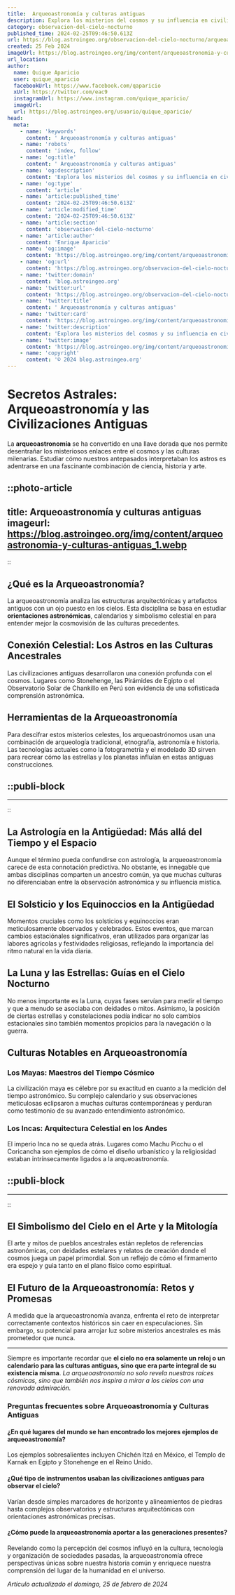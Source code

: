 ```yaml
---
title:  Arqueoastronomía y culturas antiguas
description: Explora los misterios del cosmos y su influencia en civilizaciones ancestrales con estudios de arqueoastronomía profundos y reveladores.
category: observacion-del-cielo-nocturno
published_time: 2024-02-25T09:46:50.613Z
url: https://blog.astroingeo.org/observacion-del-cielo-nocturno/arqueoastronomia-y-culturas-antiguas
created: 25 Feb 2024
imageUrl: https://blog.astroingeo.org/img/content/arqueoastronomia-y-culturas-antiguas_1.webp
url_location:
author:
  name: Quique Aparicio
  user: quique_aparicio
  facebookUrl: https://www.facebook.com/qaparicio
  xUrl: https://twitter.com/eac9
  instagramUrl: https://www.instagram.com/quique_aparicio/
  imageUrl: 
  url: https://blog.astroingeo.org/usuario/quique_aparicio/
head:
  meta:
    - name: 'keywords'
      content: ' Arqueoastronomía y culturas antiguas'
    - name: 'robots'
      content: 'index, follow'
    - name: 'og:title'
      content: ' Arqueoastronomía y culturas antiguas'
    - name: 'og:description'
      content: 'Explora los misterios del cosmos y su influencia en civilizaciones ancestrales con estudios de arqueoastronomía profundos y reveladores.'
    - name: 'og:type'
      content: 'article'
    - name: 'article:published_time'
      content: '2024-02-25T09:46:50.613Z'
    - name: 'article:modified_time'
      content: '2024-02-25T09:46:50.613Z'
    - name: 'article:section'
      content: 'observacion-del-cielo-nocturno'
    - name: 'article:author'
      content: 'Enrique Aparicio'
    - name: 'og:image'
      content: 'https://blog.astroingeo.org/img/content/arqueoastronomia-y-culturas-antiguas_1.webp'
    - name: 'og:url'
      content: 'https://blog.astroingeo.org/observacion-del-cielo-nocturno/arqueoastronomia-y-culturas-antiguas'
    - name: 'twitter:domain'
      content: 'blog.astroingeo.org'
    - name: 'twitter:url'
      content: 'https://blog.astroingeo.org/observacion-del-cielo-nocturno/arqueoastronomia-y-culturas-antiguas'
    - name: 'twitter:title'
      content: ' Arqueoastronomía y culturas antiguas'
    - name: 'twitter:card'
      content: 'https://blog.astroingeo.org/img/content/arqueoastronomia-y-culturas-antiguas_1.webp'
    - name: 'twitter:description'
      content: 'Explora los misterios del cosmos y su influencia en civilizaciones ancestrales con estudios de arqueoastronomía profundos y reveladores.'
    - name: 'twitter:image'
      content: 'https://blog.astroingeo.org/img/content/arqueoastronomia-y-culturas-antiguas_1.webp'
    - name: 'copyright'
      content: '© 2024 blog.astroingeo.org'
---
```

# Secretos Astrales: Arqueoastronomía y las Civilizaciones Antiguas

La **arqueoastronomía** se ha convertido en una llave dorada que nos permíte desentrañar los misteriosos enlaces entre el cosmos y las culturas milenarias. Estudiar cómo nuestros antepasados interpretaban los astros es adentrarse en una fascinante combinación de ciencia, historia y arte.


::photo-article
---
title:  Arqueoastronomía y culturas antiguas
imageurl: https://blog.astroingeo.org/img/content/arqueoastronomia-y-culturas-antiguas_1.webp
---
::


## ¿Qué es la Arqueoastronomía?

La arqueoastronomía analiza las estructuras arquitectónicas y artefactos antiguos con un ojo puesto en los cielos. Esta disciplina se basa en estudiar **orientaciones astronómicas**, calendarios y simbolismo celestial en para entender mejor la cosmovisión de las culturas precedentes.

## Conexión Celestial: Los Astros en las Culturas Ancestrales

Las civilizaciones antiguas desarrollaron una conexión profunda con el cosmos. Lugares como Stonehenge, las Pirámides de Egipto o el Observatorio Solar de Chankillo en Perú son evidencia de una sofisticada comprensión astronómica.

## Herramientas de la Arqueoastronomía

Para descifrar estos misterios celestes, los arqueoastrónomos usan una combinación de arqueología tradicional, etnografía, astronomía e historia. Las tecnologías actuales como la fotogrametría y el modelado 3D sirven para recrear cómo las estrellas y los planetas influían en estas antiguas construcciones.


  ::publi-block
  ---
  ---
  ::
  
  
## La Astrología en la Antigüedad: Más allá del Tiempo y el Espacio

Aunque el término pueda confundirse con astrología, la arqueoastronomía carece de esta connotación predictiva. No obstante, es innegable que ambas disciplinas comparten un ancestro común, ya que muchas culturas no diferenciaban entre la observación astronómica y su influencia mística.

## El Solsticio y los Equinoccios en la Antigüedad

Momentos cruciales como los solsticios y equinoccios eran meticulosamente observados y celebrados. Estos eventos, que marcan cambios estaciónales significativos, eran utilizados para organizar las labores agrícolas y festividades religiosas, reflejando la importancia del ritmo natural en la vida diaria.

## La Luna y las Estrellas: Guías en el Cielo Nocturno

No menos importante es la Luna, cuyas fases servían para medir el tiempo y que a menudo se asociaba con deidades o mitos. Asimismo, la posición de ciertas estrellas y constelaciones podía indicar no solo cambios estacionales sino también momentos propicios para la navegación o la guerra.

## Culturas Notables en Arqueoastronomía

### Los Mayas: Maestros del Tiempo Cósmico

La civilización maya es célebre por su exactitud en cuanto a la medición del tiempo astronómico. Su complejo calendario y sus observaciones meticulosas eclipsaron a muchas culturas contemporáneas y perduran como testimonio de su avanzado entendimiento astronómico.

### Los Incas: Arquitectura Celestial en los Andes

El imperio Inca no se queda atrás. Lugares como Machu Picchu o el Coricancha son ejemplos de cómo el diseño urbanístico y la religiosidad estaban intrínsecamente ligados a la arqueoastronomía.


  ::publi-block
  ---
  ---
  ::
  
  
## El Simbolismo del Cielo en el Arte y la Mitología

El arte y mitos de pueblos ancestrales están repletos de referencias astronómicas, con deidades estelares y relatos de creación donde el cosmos juega un papel primordial. Son un reflejo de cómo el firmamento era espejo y guìa tanto en el plano físico como espiritual.

## El Futuro de la Arqueoastronomía: Retos y Promesas

A medida que la arqueoastronomía avanza, enfrenta el reto de interpretar correctamente contextos históricos sin caer en especulaciones. Sin embargo, su potencial para arrojar luz sobre misterios ancestrales es más prometedor que nunca.

---

Siempre es importante recordar que **el cielo no era solamente un reloj o un calendario para las culturas antiguas, sino que era parte integral de su existencia misma**. *La arqueoastronomía no solo revela nuestras raíces cósmicas, sino que también nos inspira a mirar a los cielos con una renovada admiración.*

### Preguntas frecuentes sobre Arqueoastronomía y Culturas Antiguas

#### ¿En qué lugares del mundo se han encontrado los mejores ejemplos de arqueoastronomía?
Los ejemplos sobresalientes incluyen Chichén Itzá en México, el Templo de Karnak en Egipto y Stonehenge en el Reino Unido.

#### ¿Qué tipo de instrumentos usaban las civilizaciones antiguas para observar el cielo?
Varían desde simples marcadores de horizonte y alineamientos de piedras hasta complejos observatorios y estructuras arquitectónicas con orientaciones astronómicas precisas.

#### ¿Cómo puede la arqueoastronomía aportar a las generaciones presentes?
Revelando como la percepción del cosmos influyó en la cultura, tecnología y organización de sociedades pasadas, la arqueoastronomía ofrece perspectivas únicas sobre nuestra historia común y enriquece nuestra comprensión del lugar de la humanidad en el universo.

_Artículo actualizado el domingo, 25 de febrero de 2024_